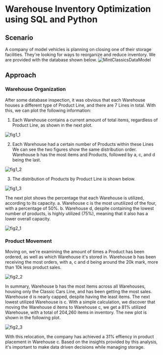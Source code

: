 # Warehouse Inventory Optimization using SQL and Python
## Scenario
A company of model vehicles is planning on closing one of their storage facilities.
They're looking for ways to reorganize and reduce inventory. We are provided with the database shown below.
![MintClassicsDataModel](https://github.com/user-attachments/assets/382dd424-9149-42ed-8dd6-0586f41bf577)
## Approach
### Warehouse Organization
After some database inspection, it was obvious that each 
Warehouse houses a different type of Product Line, and there are 7 Lines in total.
With this, we can plot the following information:
1. Each Warehouse contains a current amount of total items, regardless
of Product Line, as shown in the next plot.

![fig1_1](https://github.com/user-attachments/assets/3cfcab80-10d7-4925-a10b-9c6578fcffa8)

2. Each Warehouse had a certain number of Products within these Lines
	We can see the two figures show the same distribution order. Warehouse b has the
most items and Products, followed by a, c, and d being the last.

![fig1_2](https://github.com/user-attachments/assets/c718222e-073f-44bd-8d5b-8b6672f8b684)

3. The distribution of Products by Product Line is shown below.

![fig1_3](https://github.com/user-attachments/assets/455df2aa-28a4-411e-8481-0f4174833904)

The next plot shows the percentage that each Warehouse is utilized,
according to its capacity.
a. Warehouse c is the most unutilized of the four, with a percentage of 50%.
b. Warehouse d, despite containing the lowest number of products, is highly utilized (75%), meaning that it also has a lower overall capacity.

![fig2_1](https://github.com/user-attachments/assets/76e38737-7e84-4c07-b98d-e05f0dad2a66)

### Product Movement
Moving on, we're examining the amount of times a Product has been ordered, as well as
which Warehouse it's stored in. Warehouse b has been receiving the most orders, with 
a, c and d being around the 20k mark, more than 10k less product sales.

![fig2_2](https://github.com/user-attachments/assets/661b1c47-cbb1-4982-ac73-20b61ec62860)

In summary, Warehouse b has the most items across all Warehouses, housing 
only the Classic Cars Line, and has been getting the most sales.
Warehouse d is nearly capped, despite having the least items. The next lowest utilized Warehouse is c.
With a simple calculation, we discover that moving the Warehouse d items to Warehouse c,
we get a 81% utilized Warehouse, with a total of 204,260 items in inventory.
The new plot is shown in the following plot.

![fig2_3](https://github.com/user-attachments/assets/a3c48133-9be2-4996-ad6a-ec37cc0a560f)

With this relocation, the company has achieved a 31% effiency in product placement in Warehouse c. Based on the insights provided by this analysis, it's important to make data driven decisions while managing storage. 
